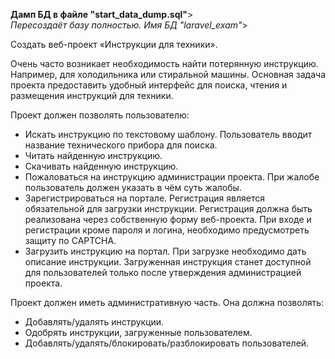 <p><b>Дамп БД в файле "start_data_dump.sql"</b>><br>
<i>Пересоздаёт базу полностью. Имя БД "laravel_exam"</i>>
</p>
<p>Создать веб-проект «Инструкции для техники».</p>
<p>Очень часто возникает необходимость найти потерянную инструкцию. Например, для холодильника или стиральной машины.
Основная задача проекта предоставить удобный интерфейс
для поиска, чтения и размещения инструкций для техники.</p>
<p>Проект должен позволять пользователю:
<ul>
<li>Искать инструкцию по текстовому шаблону.
Пользователь вводит название технического прибора для поиска.</li>
<li>Читать найденную инструкцию.</li>
<li>Скачивать найденную инструкцию.</li>
<li>Пожаловаться на инструкцию администрации проекта. При
жалобе пользователь должен указать в чём суть жалобы.</li>
<li>Зарегистрироваться на портале. Регистрация является обязательной для загрузки инструкции. Регистрация должна
быть реализована через собственную форму веб-проекта. При входе и регистрации кроме пароля и логина, необходимо предусмотреть защиту по CAPTCHA.</li>
<li>Загрузить инструкцию на портал. При загрузке необходимо дать описание инструкции. Загруженная инструкция станет доступной для пользователей только после
утверждения администрацией проекта.</li>
</ul></p>
<p>Проект должен иметь административную часть. Она должна позволять:
<ul>
<li>Добавлять/удалять инструкции.</li>
<li>Одобрять инструкции, загруженные пользователем.</li>
<li>Добавлять/удалять/блокировать/разблокировать пользователей.</li>
</ul></p>
